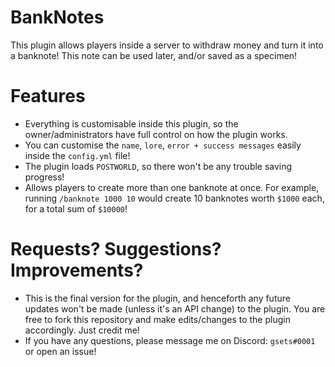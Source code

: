 # BankNotes
This plugin allows players inside a server to withdraw money and turn it into a banknote! This note can be used later, and/or saved as a specimen!

# Features
- Everything is customisable inside this plugin, so the owner/administrators have full control on how the plugin works. 
- You can customise the `name`, `lore`, `error + success messages` easily inside the `config.yml` file!
- The plugin loads `POSTWORLD`, so there won't be any trouble saving progress!
- Allows players to create more than one banknote at once. For example, running `/banknote 1000 10` would create 10 banknotes worth `$1000` each, for a total sum of `$10000`!

# Requests? Suggestions? Improvements?
- This is the final version for the plugin, and henceforth any future updates won't be made (unless it's an API change) to the plugin. You are free to fork this repository and make edits/changes to the plugin accordingly. Just credit me!
- If you have any questions, please message me on Discord: `gsets#0001` or open an issue!
